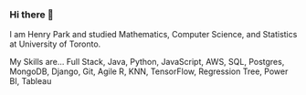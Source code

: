 ### Hi there 👋
I am Henry Park and studied Mathematics, Computer Science, and Statistics at University of Toronto.

My Skills are...
Full Stack, Java, Python, JavaScript, AWS, SQL, Postgres, MongoDB, Django, Git, Agile 
R, KNN, TensorFlow, Regression Tree, Power BI, Tableau


<!--
**kakaomonk/kakaomonk** is a ✨ _special_ ✨ repository because its `README.md` (this file) appears on your GitHub profile.

Here are some ideas to get you started:

- 🔭 I’m currently working on 
- 🌱 I’m currently learning ...
- 👯 I’m looking to collaborate on ...
- 🤔 I’m looking for help with ...
- 💬 Ask me about ...
- 📫 How to reach me: ...
- 😄 Pronouns: ...
- ⚡ Fun fact: ...
-->
